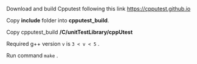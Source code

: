 Download and build Cpputest following this link https://cpputest.github.io

Copy **include**  folder into **cpputest_build**.

Copy cpputest_build **/C/unitTestLibrary/cppUtest**

Required g++ version `v` is `3 < v < 5` .

Run command `make` .

